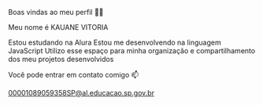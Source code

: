 Boas vindas ao meu perfil 💙💙

Meu nome é KAUANE VITORIA

Estou estudando na Alura
Estou me desenvolvendo na linguagem JavaScript
Utilizo esse espaço para minha organização e compartilhamento dos meu projetos desenvolvidos

Você pode entrar em contato comigo 📫 

00001089059358SP@al.educacao.sp.gov.br
